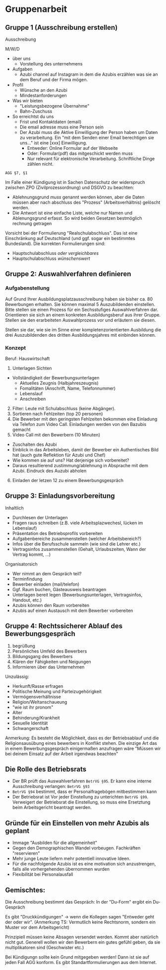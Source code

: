 # Gruppenarbeit

## Gruppe 1 (Ausschreibung erstellen)

Ausschreibung

M/W/D

* über uns
  * Vorstellung des unternehmens
* Aufgaben
  * Azubi channel auf Instagram in dem die Azubis erzählen was sie an dem Beruf und der Firma mögen.
* Profil
  * Wünsche an den Azubi
  * Mindestanforderungen
* Was wir bieten
  * "Leistungsbezogene Übernahme"
  * Bahn-Zuschuss
* So erreichtst du uns
  * Frist und Kontaktdaten (email)
  * Die email adresse muss eine Person sein
  * Der Azubi muss die Aktive Einwilligung der Person haben um Daten zu verarbeitung. Ein "mit dem Senden einer Email berechtigen sie uns..." ist eine [xxx] Einwilligung.
    * Entweder: Online Formular auf der Webseite
    * Oder: Formular(pdf) das mitgeschickt werden muss
    * Nur relevant für elektronische Verarbeitung. Schriftliche Dinge zählen nicht.

`AGG §7, §1`

Im Falle einer Kündigung ist in Sachen Datenschutz der widerspruch zwischen ZPO (Zivilprozessordnung) und DSGVO zu beachten:
* Ablehnungsgrund _muss_ genannt werden können, aber die Daten müssen aber nach abschluss des "Prozess" (Arbeitsverhältnis) gelöscht werden.
* Die Antwort ist eine einfache Liste, welche nur Namen und Ablenungsgrund erfasst. So wird beiden Gesetzen bestmöglich rechnung getragen

Vorsicht bei der Formulierung "Realschulabschluss". Das ist eine Einschränkung auf Deutschland (und ggf. sogar ein bestimmtes Bundesland). Die korrekten Formulierungen sind:
* Hauptschulabschluss _oder vergleichbares_
* Hauptschulabschluss _wünschenswert_


## Gruppe 2: Auswahlverfahren definieren

### Aufgabenstellung

Auf Grund Ihrer Ausbildungsplatzausschreibung haben sie bisher ca. 80 Bewerbungen erhalten. Sie können maximal 5 Auszubildenden einstellen. Bitte stellen sie einen Prozess für ein Sechsstufiges Auswahlverfahren dar. Orientieren sie sich an einem konkreten Ausbildungsberuf aus ihrer Gruppe. Stellen sie den erarbeiteten Auswahlprozess vor und erläutern sie diesen.

Stellen sie dar, wie sie im Sinne einer kompletenzorientierten Ausbildung die drei Auszubildenden des dritten Ausbildungsjahres mit einbinden können.

### Konzept

Beruf: Hauswirtschaft

1. Unterlagen Sichten
  * Vollständigkeit der Bewerbungsunterlagen
    * Aktuelles Zeugnis (Halbjahreszeugnis)
    * Fomalitäten (Anschrift, Name, Telefonnummer)
    * Lebenslauf
    * Anschreiben
2. Filter: Leute mit Schulabschluss (keine Abgänger). 
3. Sortieren nach Fehlzeiten (top 20 personen)
4. Die Bewerber mit den geringsten Fehlzeiten bekommen eine Einladung via Telefon zum Video Call. Einladungen werden von den Bazubis gemacht
5. Video Call mit den Bewerbern (10 Minuten)
  * Zuschalten des Azubi
  * Einblick in das Arbeitsleben, damit der Bewerber ein Authentisches Bild hat (auch gute Reflektion für Azubi und Chef)
  * Wie kommen sie auf uns? Hat derjenige sich vorbereitet?
  * Daraus resultierend zustimmung/ablehnung in Absprache mit dem Azubi. Eindruck des Auzubi abholen
6. Einladen der letzen 12 zu einem Bewerbungsgespräch

## Gruppe 3: Einladungsvorbereitung

Inhaltlich
* Durchlesen der Unterlagen
* Fragen raus schreiben (z.B. viele Arbeitsplazwechesl, lücken im Lebenslauf)
* Präsentation des Betriebsprofils vorbereiten
* Aufgabenbereiche zusammenstellen (welcher Arbeitsbereich?)
* Infos über die Berufsschule sammeln (wie sind die Lehrer etc.)
* Vertragsinfos zusammenstellen (Gehalt, Urlaubszeiten, Wann der Vertrag kommt, ...)

Organisatorsich
* Wer nimmt an dem Gespräch teil?
* Terminfindung
* Bewerber einladen (mail/telefon)
* Ggf. Raum buchen, Gästeausweis beantragen
* Unterlagen bereit legen (Bewerbungsunterlagen, Vertragsinfos, Handout, etc.)
* Azubis können den Raum vorbereiten
* Azubis auf einen Austausch mit dem Bewerber vorbereiten

## Gruppe 4: Rechtssicherer Ablauf des Bewerbungsgespräch

1. begrüßung
2. Persönliches Umfeld des Bewerbers
3. Bildungsgang des Bewerbers
4. Klären der Fähigkeiten und Neigungen
5. Informieren über das Unternehmen


Unzulässig:
* Herkunft/Rasse erfragen
* Politische Meinung und Parteizugehörigkeit
* Vermögensverhältnisse
* Religion/Weltanschaueung
* "wie ist ihr pronom"
* Alter
* Behinderung/Krankheit
* Sexuelle Identität
* Schwangerschaft

Anmerkung: Es besteht die Möglichkeit, dass es der Betriebsablauf und die Religionsausübung eines bewerbers in Konflikt stehen. Die einzige Art das in einem Bewerbungsgespräch einigermaßen anzufragen wäre "Müssen wir bei deinem Einsatz auf der Arbeit irgendwas beachten" 

## Die Rolle des Betriebsrats

* Der BR prüft das Auswahlverfahren `BetrVG §95`. Er kann eine interne Ausschreibung verlangen: `BetrVG §93`
* `BetrVG §94` bestimmt, dass er Personalfragebögen mitbestimmen kann
* Der Betriebsrat ist Vor jeder Einstellung zu unterichten `BetrVG §99`. Verweigert der Betriebsrat die Einstellung, so muss eine Ersetztung beim Arbeitsgericht beantragt werden.

## Gründe für ein Einstellen von mehr Azubis als geplant

* Immage "Ausbilden für die allgemeinheit"
* Gegen den Demographischen Wandel vorbeugen. Fachkräften "reservieren"
* Mehr junge Leute liefern mehr potentiell innovative Ideen.
* Für die nachfolgende Azubis ist es eine motivation sich anzustrengen, falls alle vorhergehenden übernommen wurden
* Flexibilität bei Personalausfall

## Gemischtes:

Die Ausschreibung bestimmt das Gespräch: In der "Du-Form" ergibt ein Du-Gespräch

Es gibt "Druckkündigungen" -> wenn die Kollegen sagen "Entweder geht der oder wir". (Anmerkung TS: Vermutlich keine Rechtsnorm, sondern ein Muster vor dem Arbeitsgericht)

Prinzipiell müssen keine Absagen versendet werden. Kommt aber natürlich nicht gut. Generell wollen wir den Bewerbern ein gutes gefühl geben, da sie multiplikatoren sind (Geschwister etc.)

Bei Kündigungn sollte kein Grund mitgegeben werden! Dann ist sie auf jeden Fall AGG konform. Es gibt Standartformulierungen aus dem Internet.
